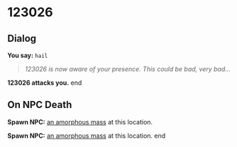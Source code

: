# 123026
## Dialog

**You say:** `hail`



>*123026 is now aware of your presence.  This could be bad, very bad...*


**123026 attacks you.**
end

## On NPC Death

**Spawn NPC:**  [an amorphous mass](/npc/123231) at this location.

**Spawn NPC:**  [an amorphous mass](/npc/123231) at this location.
end